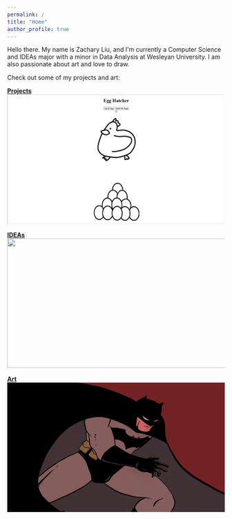 ```yaml
---
permalink: /
title: "Home"
author_profile: true
---
```


Hello there. My name is Zachary Liu, and I'm currently a Computer Science and IDEAs major with a minor in Data Analysis at Wesleyan University. I am also passionate about art and love to draw.

Check out some of my projects and art:

[**Projects**](/projects/)
<img src="assets/images/egg_hatcher_clip_.gif" width="600" height="300" />

[**IDEAs**](/ideas/)
<img src="assets/images/idea292_final_on.jpg" width="600" height="300" />

[**Art**](/art/)
<img src="assets/images/year-one.jpg" width="600" height="300" />
